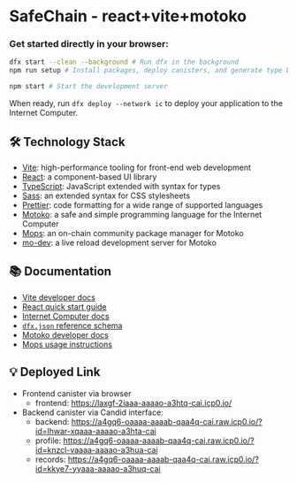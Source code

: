 # SafeChain - react+vite+motoko

### Get started directly in your browser:


```sh
dfx start --clean --background # Run dfx in the background
npm run setup # Install packages, deploy canisters, and generate type bindings

npm start # Start the development server
```

When ready, run `dfx deploy --network ic` to deploy your application to the Internet Computer.

## 🛠️ Technology Stack

- [Vite](https://vitejs.dev/): high-performance tooling for front-end web development
- [React](https://reactjs.org/): a component-based UI library
- [TypeScript](https://www.typescriptlang.org/): JavaScript extended with syntax for types
- [Sass](https://sass-lang.com/): an extended syntax for CSS stylesheets
- [Prettier](https://prettier.io/): code formatting for a wide range of supported languages
- [Motoko](https://github.com/dfinity/motoko#readme): a safe and simple programming language for the Internet Computer
- [Mops](https://mops.one): an on-chain community package manager for Motoko
- [mo-dev](https://github.com/dfinity/motoko-dev-server#readme): a live reload development server for Motoko

## 📚 Documentation

- [Vite developer docs](https://vitejs.dev/guide/)
- [React quick start guide](https://react.dev/learn)
- [Internet Computer docs](https://internetcomputer.org/docs/current/developer-docs/ic-overview)
- [`dfx.json` reference schema](https://internetcomputer.org/docs/current/references/dfx-json-reference/)
- [Motoko developer docs](https://internetcomputer.org/docs/current/developer-docs/build/cdks/motoko-dfinity/motoko/)
- [Mops usage instructions](https://j4mwm-bqaaa-aaaam-qajbq-cai.ic0.app/#/docs/install)

## 💡 Deployed Link

  - Frontend canister via browser
    - frontend: https://laxgf-2iaaa-aaaao-a3htq-cai.icp0.io/
 -  Backend canister via Candid interface:
    - backend: https://a4gq6-oaaaa-aaaab-qaa4q-cai.raw.icp0.io/?id=lhwar-xqaaa-aaaao-a3hta-cai
    - profile: https://a4gq6-oaaaa-aaaab-qaa4q-cai.raw.icp0.io/?id=knzcl-vaaaa-aaaao-a3hua-cai
    - records: https://a4gq6-oaaaa-aaaab-qaa4q-cai.raw.icp0.io/?id=kkye7-yyaaa-aaaao-a3huq-cai
